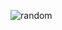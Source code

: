 ![random](https://github.com/heewhy/Edu_CSharp/assets/149549575/c961d05e-9333-41d6-9ad5-4dffa5781382)
